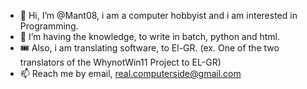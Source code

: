 
- 👋 Hi, I’m @Mant08, i am a computer hobbyist and i am interested in Programming.
- 🌱 I’m having the knowledge, to write in batch, python and html.
- 🎟 Also, i am translating software, to El-GR. (ex. One of the two translators of the WhynotWin11 Project to EL-GR)
- 📫 Reach me by email, real.computerside@gmail.com

<!---
Mant08/Mant08 is a ✨ special ✨ repository because its `README.md` (this file) appears on your GitHub profile.
You can click the Preview link to take a look at your changes.
--->
